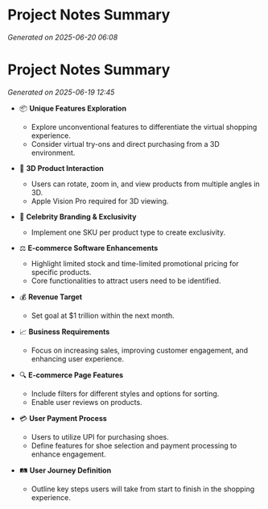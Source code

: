 # Project Notes Summary

*Generated on 2025-06-20 06:08*

# Project Notes Summary

*Generated on 2025-06-19 12:45*

- 📦 **Unique Features Exploration**
  - Explore unconventional features to differentiate the virtual shopping experience.
  - Consider virtual try-ons and direct purchasing from a 3D environment.
  
- 🛒 **3D Product Interaction**
  - Users can rotate, zoom in, and view products from multiple angles in 3D.
  - Apple Vision Pro required for 3D viewing.

- 🌟 **Celebrity Branding & Exclusivity**
  - Implement one SKU per product type to create exclusivity.

- ⚖️ **E-commerce Software Enhancements**
  - Highlight limited stock and time-limited promotional pricing for specific products.
  - Core functionalities to attract users need to be identified.

- 💰 **Revenue Target**
  - Set goal at $1 trillion within the next month.

- 📈 **Business Requirements**
  - Focus on increasing sales, improving customer engagement, and enhancing user experience.
  
- 🔍 **E-commerce Page Features**
  - Include filters for different styles and options for sorting.
  - Enable user reviews on products.

- 💳 **User Payment Process**
  - Users to utilize UPI for purchasing shoes.
  - Define features for shoe selection and payment processing to enhance engagement.

- 🛤️ **User Journey Definition**
  - Outline key steps users will take from start to finish in the shopping experience.